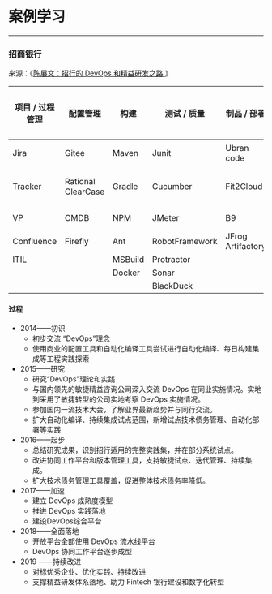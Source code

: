 # 案例学习

---

### 招商银行

来源：《[陈展文：招行的 DevOps 和精益研发之路 ](http://www.idcquan.com/Special/2019trucs/ppt/chenzhanwen.pdf)》

| 项目 / 过程管理 | 配置管理 | 构建  | 测试 / 质量 | 制品 / 部署 | 基础设施 | 沟通协作 | 可视化   |
|---------------|---------|-------|------------|------------|---------|---------|---------|
| Jira          | Gitee   | Maven | Junit      | Ubran code | VMWare  | 招呼     | Tableau |
| Tracker       | Rational ClearCase |  Gradle | Cucumber | Fit2Cloud | OpenShift | 移事通 | Grafana |
| VP            | CMDB | NPM | JMeter     | B9         | Cloud Foundry | | Kibana | 
| Confluence    |   Firefly    | Ant   | RobotFramework | JFrog Artifactory | | |  Prometheus |
| ITIL          |    | MSBuild | Protractor | | | | ElasticSearch |
|               |           |  Docker  | Sonar | | | | X-Pack |
|               |           |        | BlackDuck | | | | |

#### 过程

 - 2014——初识
   - 初步交流 “DevOps”理念
   - 使用商业的配置工具和自动化编译工具尝试进行自动化编译、每日构建集成等工程实践探索
 - 2015——研究
   - 研究“DevOps”理论和实践
   - 与国内领先的敏捷精益咨询公司深入交流 DevOps 在同业实施情况。实地到采用了敏捷转型的公司实地考察 DevOps 实施情况。
   - 参加国内一流技术大会，了解业界最新趋势并与同行交流。
   - 扩大自动化编译、持续集成试点范围，新增试点技术债务管理、自动化部署等实践
 - 2016——起步
   - 总结研究成果，识别招行适用的完整实践集，并在部分系统试点。
   - 改进协同工作平台和版本管理工具，支持敏捷试点、迭代管理、持续集成。
   - 扩大技术债务管理工具覆盖，促进整体技术债务率降低。
 - 2017——加速
   - 建立 DevOps 成熟度模型
   - 推进 DevOps 实践落地
   - 建设DevOps综合平台
 - 2018——全面落地
   - 开放平台全部使用 DevOps 流水线平台
   - DevOps 协同工作平台逐步成型
 - 2019 ——持续改进
   - 对标优秀企业、优化实践、持续改进
   - 支撑精益研发体系落地、助力 Fintech 银行建设和数字化转型
